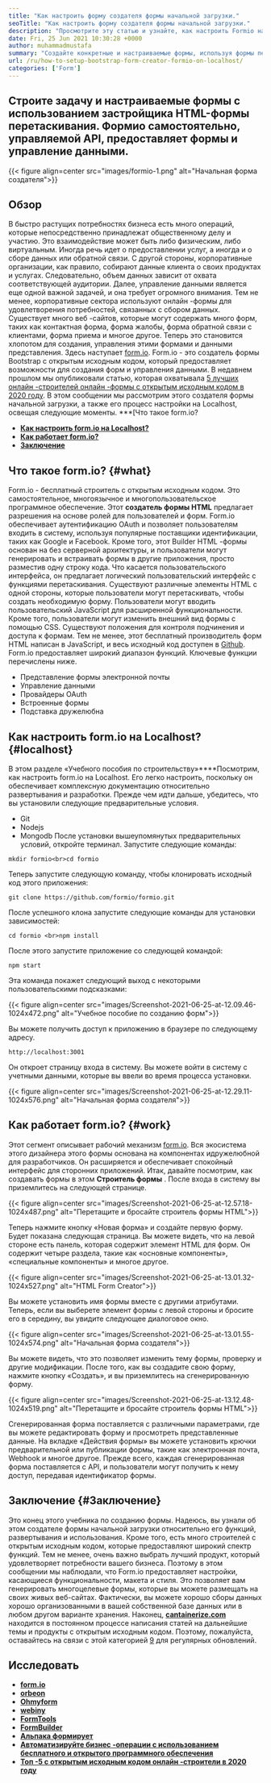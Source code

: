 ```yaml
---
title: "Как настроить форму создателя формы начальной загрузки." 
seoTitle: "Как настроить форму создателя формы начальной загрузки." 
description: "Просмотрите эту статью и узнайте, как настроить Formio на Localhost. Этот создатель формы начальной загрузки бесплатен, расширяется и предлагает сторонние интеграции." 
date: Fri, 25 Jun 2021 10:30:28 +0000
author: muhammadmustafa
summary: "Создайте конкретные и настраиваемые формы, используя формы перетаскивания HTML. Формио самостоятельно, управляемой API, предоставляет формы и управление данными." 
url: /ru/how-to-setup-bootstrap-form-creator-formio-on-localhost/
categories: ['Form']
---
```


## Строите задачу и настраиваемые формы с использованием застройщика HTML-формы перетаскивания. Формио самостоятельно, управляемой API, предоставляет формы и управление данными.

{{< figure align=center src="images/formio-1.png" alt="Начальная форма создателя">}}


## **Обзор** 
В быстро растущих потребностях бизнеса есть много операций, которые непосредственно принадлежат общественному делу и участию. Это взаимодействие может быть либо физическим, либо виртуальным. Иногда речь идет о предоставлении услуг, а иногда и о сборе данных или обратной связи. С другой стороны, корпоративные организации, как правило, собирают данные клиента о своих продуктах и ​​услугах. Следовательно, объем данных зависит от охвата соответствующей аудитории. Далее, управление данными является еще одной важной задачей, и она требует огромного внимания.
Тем не менее, корпоративные сектора используют онлайн -формы для удовлетворения потребностей, связанных с сбором данных. Существует много веб -сайтов, которые могут содержать много форм, таких как контактная форма, форма жалобы, форма обратной связи с клиентами, форма приема и многое другое. Теперь это становится хлопотом для создания, управления этими формами и данными представления. Здесь наступает [form.io][1]. Form.io - это создатель формы Bootstrap с открытым исходным кодом, который предоставляет возможности для создания форм и управления данными. В недавнем прошлом мы опубликовали статью, которая охватывала [5 лучших онлайн -строителей онлайн -формы с открытым исходным кодом в 2020 году][2]. В этом сообщении мы рассмотрим этого создателя формы начальной загрузки, а также его процесс настройки на Localhost, освещая следующие моменты.
***[Что такое form.io?
* **[Как настроить form.io на Localhost?][4]** 
* **[Как работает form.io?][5]** 
* **[Заключение][6]** 

## Что такое form.io? {#what}

Form.io - бесплатный строитель с открытым исходным кодом. Это самостоятельное, многоязычное и многопользовательское программное обеспечение. Этот **создатель формы HTML** предлагает разрешения на основе ролей для пользователей и форм. Form.io обеспечивает аутентификацию OAuth и позволяет пользователям входить в систему, используя популярные поставщики идентификации, таких как Google и Facebook. Кроме того, этот Builder HTML -формы основан на без серверной архитектуры, и пользователи могут генерировать и встраивать формы в другие приложения, просто разместив одну строку кода. Что касается пользовательского интерфейса, он предлагает логический пользовательский интерфейс с функциями перетаскивания. Существуют различные элементы HTML с одной стороны, которые пользователи могут перетаскивать, чтобы создать необходимую форму. Пользователи могут вводить пользовательский JavaScript для расширенной функциональности. Кроме того, пользователи могут изменить внешний вид формы с помощью CSS. Существуют положения для контроля подчинения и доступа к формам. Тем не менее, этот бесплатный производитель форм HTML написан в JavaScript, и весь исходный код доступен в [Github][7].
Form.io предоставляет широкий диапазон функций. Ключевые функции перечислены ниже.
  * Представление формы электронной почты
  * Управление данными
  * Провайдеры OAuth
  * Встроенные формы
  * Подставка дружелюбна

## Как настроить form.io на Localhost? {#localhost}

В этом разделе «Учебного пособия по строительству»****Посмотрим, как настроить form.io на Localhost. Его легко настроить, поскольку он обеспечивает комплексную документацию относительно развертывания и разработки.
Прежде чем идти дальше, убедитесь, что вы установили следующие предварительные условия.
  * Git
  * Nodejs
  * Mongodb
После установки вышеупомянутых предварительных условий, откройте терминал. Запустите следующие команды:
```
mkdir formio<br>cd formio
```
Теперь запустите следующую команду, чтобы клонировать исходный код этого приложения:
```
git clone https://github.com/formio/formio.git
```
После успешного клона запустите следующие команды для установки зависимостей:
```
cd formio <br>npm install
```
После этого запустите приложение со следующей командой:
```
npm start 
```
Эта команда покажет следующий выход с некоторыми пользовательскими подсказками:

{{< figure align=center src="images/Screenshot-2021-06-25-at-12.09.46-1024x472.png" alt="Учебное пособие по созданию форм">}}

Вы можете получить доступ к приложению в браузере по следующему адресу.
```
http://localhost:3001 
```
Он откроет страницу входа в систему. Вы можете войти в систему с учетными данными, которые вы ввели во время процесса установки.

{{< figure align=center src="images/Screenshot-2021-06-25-at-12.29.11-1024x576.png" alt="Начальная форма создателя">}}


## Как работает form.io? {#work}

Этот сегмент описывает рабочий механизм [form.io][1]. Вся экосистема этого дизайнера этого формы основана на компонентах и ​​дружелюбной для разработчиков. Он расширяется и обеспечивает спокойный интерфейс для сторонних приложений. Итак, давайте посмотрим, как создавать формы в этом **Строитель формы** .
После входа в систему вы приземлитесь на следующей странице.

{{< figure align=center src="images/Screenshot-2021-06-25-at-12.57.18-1024x487.png" alt="Перетащите и бросайте строитель формы HTML">}}

Теперь нажмите кнопку «Новая форма» и создайте первую форму. Будет показана следующая страница. Вы можете видеть, что на левой стороне есть панель, которая содержит элемент HTML для форм. Он содержит четыре раздела, такие как «основные компоненты», «специальные компоненты» и многое другое.

{{< figure align=center src="images/Screenshot-2021-06-25-at-13.01.32-1024x527.png" alt="HTML Form Creator">}}

Вы можете установить имя формы вместе с другими атрибутами. Теперь, если вы выберете элемент формы с левой стороны и бросите его в середину, вы увидите следующее диалоговое окно.

{{< figure align=center src="images/Screenshot-2021-06-25-at-13.01.55-1024x574.png" alt="Начальная форма создателя">}}

Вы можете видеть, что это позволяет изменить тему формы, проверку и другие модификации. После того, как вы создадите свою форму, нажмите кнопку «Создать», и вы приземлитесь на сгенерированную форму.

{{< figure align=center src="images/Screenshot-2021-06-25-at-13.12.48-1024x519.png" alt="Перетащите и бросайте строитель формы HTML">}}

Сгенерированная форма поставляется с различными параметрами, где вы можете редактировать форму и просмотреть представленные данные. На вкладке «Действия формы» вы можете установить крючки предварительной или публикации формы, такие как электронная почта, Webhook и многое другое. Прежде всего, каждая сгенерированная форма поставляется с API, и пользователи могут получить к нему доступ, передавая идентификатор формы.

## Заключение {#Заключение}

Это конец этого учебника по созданию формы. Надеюсь, вы узнали об этом создателе формы начальной загрузки относительно его функций, развертывания и использования. Кроме того, есть много строителей с открытым исходным кодом, которые предоставляют широкий спектр функций. Тем не менее, очень важно выбрать лучший продукт, который удовлетворяет потребности вашего бизнеса. Поэтому в этом сообщении мы наблюдали, что Form.io предоставляет настройки, касающиеся функциональности, макета и стиля. Это позволяет вам генерировать многоцелевые формы, которые вы можете размещать на своих живых веб-сайтах. Фактически, вы можете хорошо сборы данных хорошо организованными в вашей собственной базе данных или в любом другом варианте хранения.
Наконец, [ **cantainerize.com** ][8] находится в постоянном процессе написания статей на дальнейшие темы и продукты с открытым исходным кодом. Поэтому, пожалуйста, оставайтесь на связи с этой категорией [9][9] для регулярных обновлений.

## Исследовать
* **[form.io][1]** 
* **[orbeon][10]** 
* **[Ohmyform][11]** 
* **[webiny][12]** 
* **[FormTools][13]** 
* **[FormBuilder][14]** 
* **[Альпака формирует][15]** 
* [ **Автоматизируйте бизнес -операции с использованием бесплатного и открытого программного обеспечения** ][16]
* [ **Топ -5 с открытым исходным кодом онлайн -строители в 2020 году** ][2]



[1]: https://products.containerize.com/form/formio/
[2]: https://blog.containerize.com/form/top-5-open-source-online-form-builders-in-year-2020/
[3]: #what
[4]: #localhost
[5]: #work
[6]: #Conclusion
[7]: https://github.com/formio/formio
[8]: https://www.containerize.com/
[9]: https://products.containerize.com/form/
[10]: https://products.containerize.com/form/orbeon/
[11]: https://products.containerize.com/form/ohmyform/
[12]: https://products.containerize.com/form/webiny/
[13]: https://products.containerize.com/form/formtools/
[14]: https://products.containerize.com/form/formbuilder/
[15]: https://products.containerize.com/form/alpaca/
[16]: https://blog.containerize.com/blogging/automate-business-operations-using-open-source-software/
